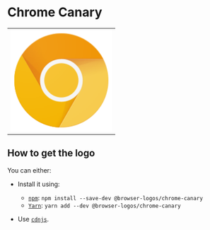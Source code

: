 Chrome Canary
=============

<!-- markdownlint-disable line-length no-inline-html -->
<table>
    <tr height=240>
        <td>
            <a href="https://github.com/alrra/browser-logos/tree/35b701f275b03edf3c239e4c83f33b4f1704ad73/src/chrome-canary">
                <img width=230 src="https://raw.githubusercontent.com/alrra/browser-logos/35b701f275b03edf3c239e4c83f33b4f1704ad73/src/chrome-canary/chrome-canary.svg?sanitize=true" alt="Chrome Canary browser logo">
            </a>
        </td>
    </tr>
</table>
<!-- markdownlint-enable line-length no-inline-html -->

How to get the logo
-------------------

You can either:

* Install it using:

  * [`npm`][npm]: `npm install --save-dev @browser-logos/chrome-canary`
  * [`Yarn`][yarn]: `yarn add --dev @browser-logos/chrome-canary`

* Use [`cdnjs`][cdnjs].

<!-- Link labels: -->

[cdnjs]: https://cdnjs.com/libraries/browser-logos
[npm]: https://www.npmjs.com/
[yarn]: https://yarnpkg.com/
